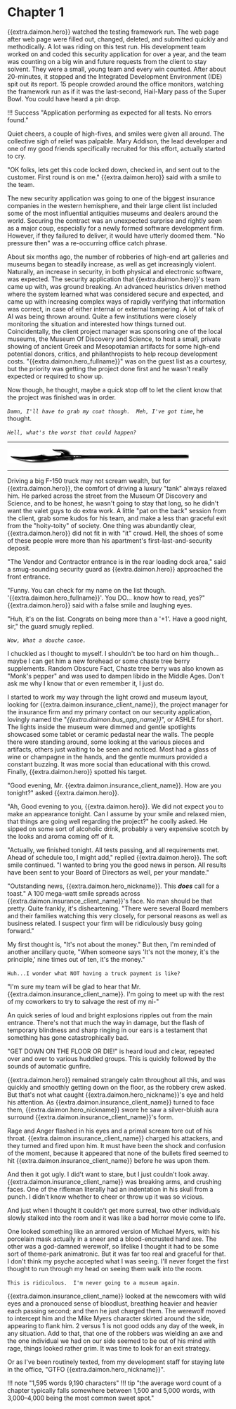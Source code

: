 # Chapter 1

{{extra.daimon.hero}} watched the testing framework run.   The web page after web page were filled out, changed, deleted, and submitted quickly and methodically.  A lot was riding on this test run.   His development team worked on and coded this security application for over a year, and the team was counting on a big win and future requests from the client to stay solvent.  They were a small, young team and every win counted.  After about 20-minutes, it stopped and the Integrated Development Environment (IDE) spit out its report.   15 people crowded around the office monitors, watching the framework run as if it was the last-second, Hail-Mary pass of the Super Bowl.  You could have heard a pin drop.

!!! Success "Application performing as expected for all tests.  No errors found."

Quiet cheers, a couple of high-fives, and smiles were given all around.  The collective sigh of relief was palpable.  Mary Addison, the lead developer and one of my good friends specifically recruited for this effort, actually started to cry.   

"OK folks, lets get this code locked down, checked in, and sent out to the customer.  First round is on me."  {{extra.daimon.hero}} said with a smile to the team.  

The new security application was going to one of the biggest insurance companies in the western hemisphere, and their large client list included some of the most influential antiquities museums and dealers around the world.   Securing the contract was an unexpected surprise and rightly seen as a major coup, especially for a newly formed software development firm.  However, if they failured to deliver, it would have utterly doomed them.   "No pressure then" was a re-occurring office catch phrase.

About six months ago, the number of robberies of high-end art galleries and museums began to steadily increase, as well as get increasingly violent.  Naturally, an increase in security, in both physical and electronic software, was expected.   The security application that {{extra.daimon.hero}}'s team came up with, was ground breaking.   An advanced heuristics driven method where the system learned what was considered secure and expected, and came up with increasing complex ways of rapidly verifying that information was correct, in case of either internal or external tampering.   A lot of talk of AI was being thrown around.  Quite a few institutions were closely monitoring the situation and interested how things turned out.   Coincidentally, the client project manager was sponsoring one of the local museums, the Museum Of Discovery and Science, to host a small, private showing of ancient Greek and Mesopotamian artifacts for some high-end potential donors, critics, and philanthropists to help recoup development costs.   "{{extra.daimon.hero_fullname}}" was on the guest list as a courtesy, but the priority was getting the project done first and he wasn't really expected or required to show up.  

Now though, he thought, maybe a quick stop off to let the client know that the project was finished was in order.   

_`Damn, I'll have to grab my coat though.  Meh, I've got time`_, he thought.  

_`Hell, what's the worst that could happen?`_  

* * *

![divider](../../../assets/divider.png)

* * *

Driving a big F-150 truck may not scream wealth, but for {{extra.daimon.hero}}, the comfort of driving a luxury "tank" always relaxed him.  He parked across the street from the Museum Of Discovery and Science, and to be honest, he wasn't going to stay that long, so he didn't want the valet guys to do extra work.  A little "pat on the back" session from the client, grab some kudos for his team, and make a less than graceful exit from the "hoity-toity" of society.   One thing was abundantly clear, {{extra.daimon.hero}} did not fit in with "it" crowd.  Hell, the shoes of some of these people were more than his apartment's first-last-and-security deposit.

"The Vendor and Contractor entrance is in the rear loading dock area,"  said a smug-sounding security guard as {{extra.daimon.hero}} approached the front entrance.  

"Funny.  You can check for my name on the list though.  '{{extra.daimon.hero_fullname}}'.  You DO... know how to read, yes?"  {{extra.daimon.hero}} said with a false smile and laughing eyes.  

"Huh, it's on the list.  Congrats on being more than a '+1'.  Have a good night, sir," the guard smugly replied.

_`Wow, What a douche canoe.`_

I chuckled as I thought to myself.  I shouldn't be too hard on him though... maybe I can get him a new forehead or some chaste tree berry supplements. Random Obscure Fact, Chaste tree berry was also known as "Monk's pepper" and was used to dampen libido in the Middle Ages.   Don't ask me why I know that or even remember it, I just do.

I started to work my way through the light crowd and museum layout, looking for {{extra.daimon.insurance_client_name}}, the project manager for the insurance firm and my primary contact on our security application, lovingly named the "_{{extra.daimon.bus_app_name}}_", or ASHLE for short.  The lights inside the museum were dimmed and gentle spotlights showcased some tablet or ceramic pedastal near the walls.  The people there were standing around, some looking at the various pieces and artifacts, others just waiting to be seen and noticed.  Most had a glass of wine or champagne in the hands, and the gentle murmurs provided a constant buzzing.  It was more social than educational with this crowd. Finally, {{extra.daimon.hero}} spotted his target.

"Good evening, Mr. {{extra.daimon.insurance_client_name}}.  How are you tonight?" asked {{extra.daimon.hero}}.

"Ah, Good evening to you, {{extra.daimon.hero}}.  We did not expect you to make an appearance tonight.  Can I assume by your smile and relaxed mien, that things are going well regarding the project?"  he coolly asked.   He sipped on some sort of alcoholic drink, probably a very expensive scotch by the looks and aroma coming off of it.

"Actually, we finished tonight.  All tests passing, and all requirements met.  Ahead of schedule too, I might add," replied {{extra.daimon.hero}}.  The soft smile continued.  "I wanted to bring you the good news in person.  All results have been sent to your Board of Directors as well, per your mandate."

"Outstanding news, {{extra.daimon.hero_nickname}}.  This _**does**_ call for a toast."  A 100 mega-watt smile spreads across {{extra.daimon.insurance_client_name}}'s face.  No man should be that pretty.  Quite frankly, it's disheartening.  "There were several Board members and their families watching this very closely, for personal reasons as well as business related.  I suspect your firm will be ridiculously busy going forward."

My first thought is, "It's not about the money."  But then, I'm reminded of another ancillary quote, "When someone says 'It's not the money, it's the principle,' nine times out of ten, it's the money."  

`Huh...I wonder what NOT having a truck payment is like?`

"I'm sure my team will be glad to hear that Mr. {{extra.daimon.insurance_client_name}}.  I'm going to meet up with the rest of my coworkers to try to salvage the rest of my ni-"

An quick series of loud and bright explosions ripples out from the main entrance.  There's not that much the way in damage, but the flash of temporary blindness and sharp ringing in our ears is a testament that something has gone catastrophically bad.

"GET DOWN ON THE FLOOR OR DIE!" is heard loud and clear, repeated over and over to various huddled groups.  This is quickly followed by the sounds of automatic gunfire.  

{{extra.daimon.hero}} remained strangely calm throughout all this, and was quickly and smoothly getting down on the floor, as the robbery crew asked.  But that's not what caught {{extra.daimon.hero_nickname}}'s eye and held his attention.  As {{extra.daimon.insurance_client_name}} turned to face them, {{extra.daimon.hero_nickname}} swore he saw a silver-bluish aura surround {{extra.daimon.insurance_client_name}}'s form.  

Rage and Anger flashed in his eyes and a primal scream tore out of his throat.   {{extra.daimon.insurance_client_name}} charged his attackers, and they turned and fired upon him.   It must have been the shock and confusion of the moment, because it appeared that none of the bullets fired seemed to hit {{extra.daimon.insurance_client_name}} before he was upon them.

And then it got ugly. I did't want to stare, but I just couldn't look away.  {{extra.daimon.insurance_client_name}} was breaking arms, and crushing faces.  One of the rifleman literally had an indentation in his skull from a punch.   I didn't know whether to cheer or throw up it was so vicious.

And just when I thought it couldn't get more surreal, two other individuals slowly stalked into the room and it was like a bad horror movie come to life.

One looked something like an armored version of Michael Myers, with his porcelain mask actually in a sneer and a blood-encrusted hand axe.   The other was a god-damned werewolf, so lifelike I thought it had to be some sort of theme-park animatronic.   But it was far too real and graceful for that.   I don't think my psyche accepted what I was seeing.  I'll never forget the first thought to run through my head on seeing them walk into the room.

`This is ridiculous.  I'm never going to a museum again.`

{{extra.daimon.insurance_client_name}} looked at the newcomers with wild eyes and a pronouced sense of bloodlust, breathing heavier and heavier each passing second; and then he just charged them.   The werewolf moved to intercept him and the Mike Myers character skirted around the side, appearing to flank him.  2 versus 1 is not good odds any day of the week, in any situation.  Add to that, that one of the robbers was wielding an axe and the one individual we had on our side seemed to be out of his mind with rage, things looked rather grim.  It was time to look for an exit strategy.  

Or as I've been routinely texted, from my development staff for staying late in the office, "GTFO {{extra.daimon.hero_nickname}}".

!!! note "1,595 words 9,190 characters"
!!! tip "the average word count of a chapter typically falls somewhere between 1,500 and 5,000 words, with 3,000–4,000 being the most common sweet spot."

